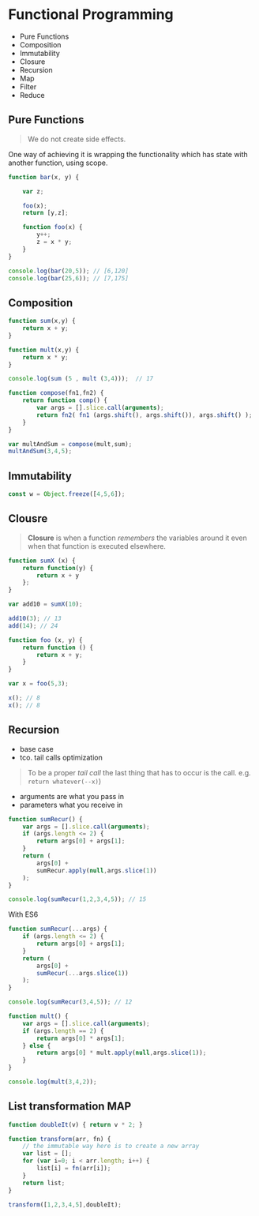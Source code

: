 # Functional Programming

- Pure Functions
- Composition
- Immutability
- Closure
- Recursion
- Map
- Filter
- Reduce

## Pure Functions

> We do not create side effects.

One way of achieving it is wrapping the functionality which has state with another function, using scope.

```js
function bar(x, y) {

    var z;

    foo(x);
    return [y,z];

    function foo(x) {
        y++;
        z = x * y;
    }
}

console.log(bar(20,5)); // [6,120]
console.log(bar(25,6)); // [7,175]
```

## Composition

```js
function sum(x,y) {
    return x + y;
}

function mult(x,y) {
    return x * y;
}

console.log(sum (5 , mult (3,4)));  // 17
```

```js
function compose(fn1,fn2) {
    return function comp() {
        var args = [].slice.call(arguments);
        return fn2( fn1 (args.shift(), args.shift()), args.shift() );
    }
}

var multAndSum = compose(mult,sum);
multAndSum(3,4,5);
```

## Immutability

```js
const w = Object.freeze([4,5,6]);
```

## Clousre

> **Closure** is when a function *remembers* the variables around it even when that function is executed elsewhere.

```js
function sumX (x) {
    return function(y) {
        return x + y
    };
}

var add10 = sumX(10);

add10(3); // 13
add(14); // 24
```

```js
function foo (x, y) {
    return function () {
        return x + y;
    }
}

var x = foo(5,3);

x(); // 8
x(); // 8
```

## Recursion

* base case
* tco. tail calls optimization

> To be a proper *tail call* the last thing that has to occur is the call. e.g. ```return whatever(--x)```)

* arguments are what you pass in
* parameters what you receive in

```js
function sumRecur() {
    var args = [].slice.call(arguments);
    if (args.length <= 2) {
        return args[0] + args[1];
    }
    return (
        args[0] +
        sumRecur.apply(null,args.slice(1))
    );
}

console.log(sumRecur(1,2,3,4,5)); // 15
```

With ES6

```js
function sumRecur(...args) {
    if (args.length <= 2) {
        return args[0] + args[1];
    }
    return (
        args[0] +
        sumRecur(...args.slice(1))
    );
}

console.log(sumRecur(3,4,5)); // 12
```

```js
function mult() {
    var args = [].slice.call(arguments);
    if (args.length == 2) {
        return args[0] * args[1];
    } else {
        return args[0] * mult.apply(null,args.slice(1));
    }
}

console.log(mult(3,4,2));
```

## List transformation MAP

```js
function doubleIt(v) { return v * 2; }

function transform(arr, fn) {
    // the immutable way here is to create a new array
    var list = [];
    for (var i=0; i < arr.length; i++) {
        list[i] = fn(arr[i]);
    }
    return list;
}

transform([1,2,3,4,5],doubleIt);
```